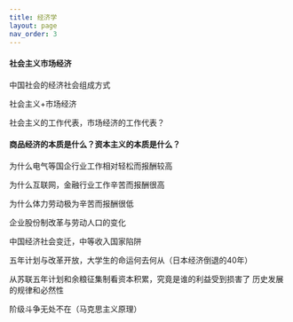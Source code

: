 ```yaml
---
title: 经济学
layout: page
nav_order: 3
---
```


#### 社会主义市场经济

中国社会的经济社会组成方式

社会主义+市场经济

社会主义的工作代表，市场经济的工作代表？

#### 商品经济的本质是什么？资本主义的本质是什么？

为什么电气等国企行业工作相对轻松而报酬较高

为什么互联网，金融行业工作辛苦而报酬很高

为什么体力劳动极为辛苦而报酬很低

企业股份制改革与劳动人口的变化

中国经济社会变迁，中等收入国家陷阱

五年计划与改革开放，大学生的命运何去何从（日本经济倒退的40年）

从苏联五年计划和余粮征集制看资本积累，究竟是谁的利益受到损害了
历史发展的规律和必然性

阶级斗争无处不在（马克思主义原理）
